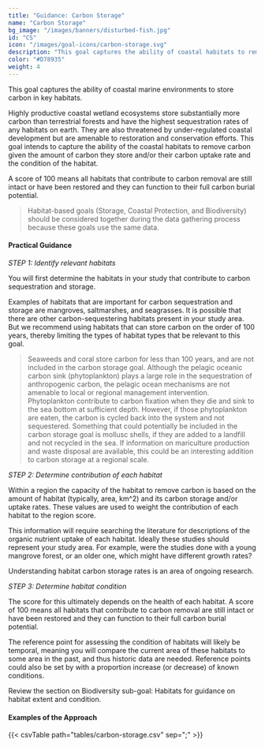 ```yaml
---
title: "Guidance: Carbon Storage"
name: "Carbon Storage"
bg_image: "/images/banners/disturbed-fish.jpg"
id: "CS"
icon: "/images/goal-icons/carbon-storage.svg"
description: "This goal captures the ability of coastal habitats to remove carbon given their carbon uptake rate and health."
color: "#D78935"
weight: 4
---
```


This goal captures the ability of coastal marine environments to store carbon in key habitats.

Highly productive coastal wetland ecosystems store substantially more carbon than terrestrial forests and have the highest sequestration rates of any habitats on earth. They are also threatened by under-regulated coastal development but are amenable to restoration and conservation efforts. This goal intends to capture the ability of the coastal habitats to remove carbon given the amount of carbon they store and/or their carbon uptake rate and the condition of the habitat. 

A score of 100 means all habitats that contribute to carbon removal are still intact or have been restored and they can function to their full carbon burial potential.

> Habitat-based goals (Storage, Coastal Protection, and Biodiversity) should be considered together during the data gathering process because these goals use the same data.

#### Practical Guidance

*_STEP 1: Identify relevant habitats_*

You will first determine the habitats in your study that contribute to carbon sequestration and storage. 

Examples of habitats that are important for carbon sequestration and storage are mangroves, saltmarshes, and seagrasses. It is possible that there are other carbon-sequestering habitats present in your study area. But we recommend using habitats that can store carbon on the order of 100 years, thereby limiting the types of habitat types that be relevant to this goal. 

> Seaweeds and coral store carbon for less than 100 years, and are not included in the carbon storage goal. Although the pelagic oceanic carbon sink (phytoplankton) plays a large role in the sequestration of anthropogenic carbon, the pelagic ocean mechanisms are not amenable to local or regional management intervention. Phytoplankton contribute to carbon fixation when they die and sink to the sea bottom at sufficient depth. However, if those phytoplankton are eaten, the carbon is cycled back into the system and not sequestered. Something that could potentially be included in the carbon storage goal is mollusc shells, if they are added to a landfill and not recycled in the sea. If information on mariculture production and waste disposal are available, this could be an interesting addition to carbon storage at a regional scale.

*_STEP 2: Determine contribution of each habitat_*

Within a region the capacity of the habitat to remove carbon is based on the amount of habitat (typically, area, km^2) and its carbon storage and/or uptake rates.  These values are used to weight the contribution of each habitat to the region score.  

This information will require searching the literature for descriptions of the organic nutrient uptake of each habitat. Ideally these studies should represent your study area. For example, were the studies done with a young mangrove forest, or an older one, which might have different growth rates?

Understanding habitat carbon storage rates is an area of ongoing research. 

*_STEP 3: Determine habitat condition_*

The score for this ultimately depends on the health of each habitat. A score of 100 means all habitats that contribute to carbon removal are still intact or have been restored and they can function to their full carbon burial potential.

The reference point for assessing the condition of habitats will likely be temporal, meaning you will compare the current area of these habitats to some area in the past, and thus historic data are needed. Reference points could also be set by with a proportion increase (or decrease) of known conditions. 

Review the section on Biodiversity sub-goal: Habitats for guidance on habitat extent and condition.

#### Examples of the Approach
{{< csvTable path="tables/carbon-storage.csv"  sep=";" >}}
